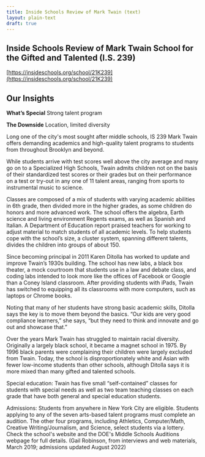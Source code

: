 ```yaml
---
title: Inside Schools Review of Mark Twain (text)
layout: plain-text
draft: true
---
```

## Inside Schools Review of Mark Twain School for the Gifted and Talented (I.S. 239)

[https://insideschools.org/school/21K239](https://insideschools.org/school/21K239)

## Our Insights

**What’s Special**
Strong talent program

**The Downside**
Location, limited diversity

Long one of the city's most sought after middle schools, IS 239 Mark Twain offers demanding academics and high-quality talent programs to students from throughout Brooklyn and beyond.

While students arrive with test scores well above the city average and many go on to a Specialized High Schools, Twain admits children not on the basis of their standardized test scores or their grades but on their performance on a test or try-out in any one of 11 talent areas, ranging from sports to instrumental music to science.

Classes are composed of a mix of students with varying academic abilities in 6th grade, then divided more in the higher grades, as some children do honors and more advanced work. The school offers the algebra, Earth science and living environment Regents exams, as well as Spanish and Italian. A Department of Education report praised teachers for working to adjust material to match students of all academic levels. To help students cope with the school’s size, a cluster system, spanning different talents, divides the children into groups of about 150.

Since becoming principal in 2011 Karen Ditolla has worked to update and improve Twain’s 1930s building. The school has new labs, a black box theater, a mock courtroom that students use in a law and debate class, and coding labs intended to look more like the offices of Facebook or Google than a Coney Island classroom. After providing students with iPads, Twain has switched to equipping all its classrooms with more computers, such as laptops or Chrome books.

Noting that many of her students have strong basic academic skills, Ditolla says the key is to move them beyond the basics. “Our kids are very good compliance learners,” she says, “but they need to think and innovate and go out and showcase that.”

Over the years Mark Twain has struggled to maintain racial diversity. Originally a largely black school, it became a magnet school in 1975. By 1996 black parents were complaining their children were largely excluded from Twain. Today, the school is disproportionately white and Asian with fewer low-income students than other schools, although Ditolla says it is more mixed than many gifted and talented schools.

Special education: Twain has five small “self-contained” classes for students with special needs as well as two team teaching classes on each grade that have both general and special education students.

Admissions: Students from anywhere in New York City are eligible. Students applying to any of the seven arts-based talent programs must complete an audition. The other four programs, including Athletics, Computer/Math, Creative Writing/Journalism, and Science, select students via a lottery. Check the school's website and the DOE's Middle Schools Auditions webpage for full details. (Gail Robinson, from interviews and web materials, March 2019; admissions updated August 2022)
